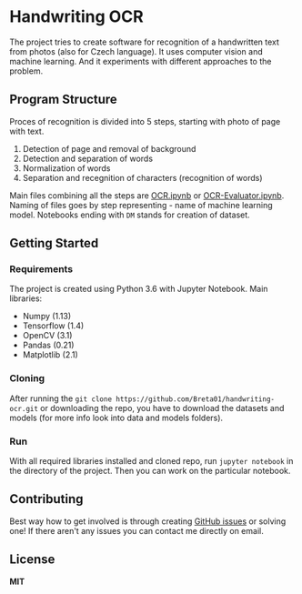 # Handwriting OCR
The project tries to create software for recognition of a handwritten text from photos (also for Czech language). It uses computer vision and machine learning. And it experiments with different approaches to the problem.

## Program Structure
Proces of recognition is divided into 5 steps, starting with photo of page with text.

1. Detection of page and removal of background
2. Detection and separation of words
3. Normalization of words
4. Separation and recegnition of characters (recognition of words)

Main files combining all the steps are [OCR.ipynb](OCR.ipynb) or [OCR-Evaluator.ipynb](OCR-Evaluator.ipynb). Naming of files goes by step representing - name of machine learning model. Notebooks ending with `DM` stands for creation of dataset.

## Getting Started
### Requirements
The project is created using Python 3.6 with Jupyter Notebook. Main libraries:
* Numpy (1.13)
* Tensorflow (1.4)
* OpenCV (3.1)
* Pandas (0.21)
* Matplotlib (2.1)

### Cloning
After running the `git clone https://github.com/Breta01/handwriting-ocr.git` or downloading the repo, you have to download the datasets and models (for more info look into data and models folders).

### Run
With all required libraries installed and cloned repo, run `jupyter notebook` in the directory of the project. Then you can work on the particular notebook.

## Contributing
Best way how to get involved is through creating [GitHub issues](https://github.com/Breta01/handwriting-ocr/issues) or solving one! If there aren't any issues you can contact me directly on email.

## License
**MIT**

